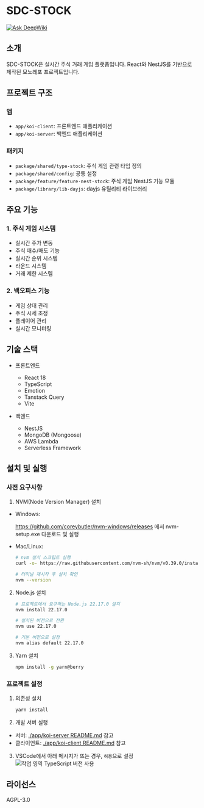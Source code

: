 # SDC-STOCK

[![Ask DeepWiki](https://deepwiki.com/badge.svg)](https://deepwiki.com/socialdevclub/sdc-apps)

## 소개
SDC-STOCK은 실시간 주식 거래 게임 플랫폼입니다. React와 NestJS를 기반으로 제작된 모노레포 프로젝트입니다.

## 프로젝트 구조

### 앱
- `app/koi-client`: 프론트엔드 애플리케이션
- `app/koi-server`: 백엔드 애플리케이션

### 패키지
- `package/shared/type-stock`: 주식 게임 관련 타입 정의
- `package/shared/config`: 공통 설정
- `package/feature/feature-nest-stock`: 주식 게임 NestJS 기능 모듈
- `package/library/lib-dayjs`: dayjs 유틸리티 라이브러리

## 주요 기능

### 1. 주식 게임 시스템
- 실시간 주가 변동
- 주식 매수/매도 기능
- 실시간 순위 시스템
- 라운드 시스템
- 거래 제한 시스템

### 2. 백오피스 기능
- 게임 상태 관리
- 주식 시세 조정
- 플레이어 관리
- 실시간 모니터링

## 기술 스택
- 프론트엔드
  - React 18
  - TypeScript
  - Emotion
  - Tanstack Query
  - Vite

- 백엔드
  - NestJS
  - MongoDB (Mongoose)
  - AWS Lambda
  - Serverless Framework

## 설치 및 실행

### 사전 요구사항

1. NVM(Node Version Manager) 설치

- Windows:
  
  https://github.com/coreybutler/nvm-windows/releases 에서 nvm-setup.exe 다운로드 및 실행

- Mac/Linux:
    ```bash
    # nvm 설치 스크립트 실행
    curl -o- https://raw.githubusercontent.com/nvm-sh/nvm/v0.39.0/install.sh | bash

    # 터미널 재시작 후 설치 확인
    nvm --version
    ```
2. Node.js 설치
    ```bash
    # 프로젝트에서 요구하는 Node.js 22.17.0 설치
    nvm install 22.17.0

    # 설치된 버전으로 전환
    nvm use 22.17.0

    # 기본 버전으로 설정
    nvm alias default 22.17.0
    ```

3. Yarn 설치
    ```bash
    npm install -g yarn@berry
    ```

### 프로젝트 설정

1. 의존성 설치
    ```bash
    yarn install
    ```

2. 개발 서버 실행

- 서버: [./app/koi-server README.md](https://github.com/omizha/sdc-stock/blob/main/app/koi-server/README.md) 참고
- 클라이언트: [./app/koi-client README.md](https://github.com/omizha/sdc-stock/blob/main/app/koi-client/README.md) 참고

3. VSCode에서 아래 메시지가 뜨는 경우, `허용`으로 설정
    ![작업 영역 TypeScript 버전 사용](./docs/assets/typescript-version-mismatch.png)

## 라이선스
AGPL-3.0


